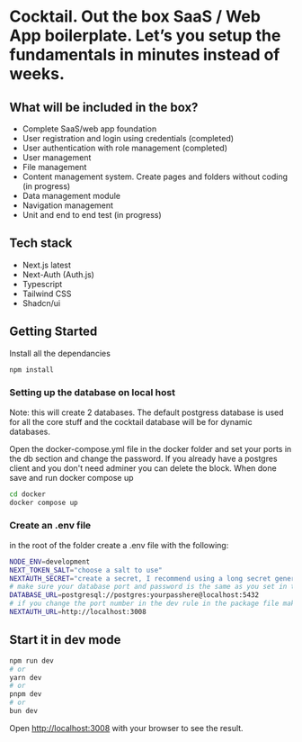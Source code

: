 # Cocktail. Out the box SaaS / Web App boilerplate. Let’s you setup the fundamentals in minutes instead of weeks.

## What will be included in the box?
- Complete SaaS/web app foundation
- User registration and login using credentials (completed)
- User authentication with role management (completed)
- User management
- File management 
- Content management system. Create pages and folders without coding (in progress)
- Data management module
- Navigation management 
- Unit and end to end test (in progress)

## Tech stack 
- Next.js latest
- Next-Auth (Auth.js)
- Typescript
- Tailwind CSS
- Shadcn/ui


## Getting Started

Install all the dependancies

```bash
npm install
```

### Setting up the database on local host

Note: this will create 2 databases. The default postgress database is used for all the core stuff and the cocktail database will be for dynamic databases. 

Open the docker-compose.yml file in the docker folder and set your ports in the db section and change the password. If you already have a postgres client and you don't need adminer you can delete the block. When done save and run docker compose up

```bash
cd docker
docker compose up

```

### Create an .env file
in the root of the folder create a .env file with the following: 

```bash
NODE_ENV=development
NEXT_TOKEN_SALT="choose a salt to use"
NEXTAUTH_SECRET="create a secret, I recommend using a long secret generated using uuid"
# make sure your database port and password is the same as you set in the docker compose file
DATABASE_URL=postgresql://postgres:yourpasshere@localhost:5432
# if you change the port number in the dev rule in the package file make sure the below is the same. In production this will be your final url.
NEXTAUTH_URL=http://localhost:3008
```

## Start it in dev mode

```bash
npm run dev
# or
yarn dev
# or
pnpm dev
# or
bun dev
```

Open [http://localhost:3008](http://localhost:3008) with your browser to see the result.



